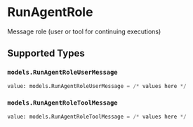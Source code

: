 # RunAgentRole

Message role (user or tool for continuing executions)


## Supported Types

### `models.RunAgentRoleUserMessage`

```python
value: models.RunAgentRoleUserMessage = /* values here */
```

### `models.RunAgentRoleToolMessage`

```python
value: models.RunAgentRoleToolMessage = /* values here */
```

